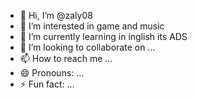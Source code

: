 - 👋 Hi, I’m @zaly08
- 👀 I’m interested in game and music
- 🌱 I’m currently learning in inglish its ADS
- 💞️ I’m looking to collaborate on ...
- 📫 How to reach me ...
- 😄 Pronouns: ...
- ⚡ Fun fact: ...

<!---
zaly08/zaly08 is a ✨ special ✨ repository because its `README.md` (this file) appears on your GitHub profile.
You can click the Preview link to take a look at your changes.
--->

